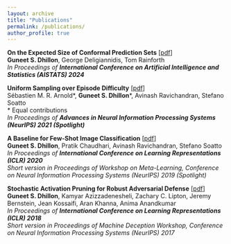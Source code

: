 ```yaml
---
layout: archive
title: "Publications"
permalink: /publications/
author_profile: true
---
```



**On the Expected Size of Conformal Prediction Sets** [[pdf](https://arxiv.org/pdf/2306.07254.pdf)]<br/>
**Guneet S. Dhillon**, George Deligiannidis, Tom Rainforth<br/>
*In Proceedings of **International Conference on Artificial Intelligence and Statistics (AISTATS) 2024***

**Uniform Sampling over Episode Difficulty** [[pdf](https://arxiv.org/pdf/2108.01662.pdf)]<br/>
Sébastien M. R. Arnold\*, **Guneet S. Dhillon**\*, Avinash Ravichandran, Stefano Soatto<br/>
\* Equal contributions<br/>
*In Proceedings of **Advances in Neural Information Processing Systems (NeurIPS) 2021 (Spotlight)***

**A Baseline for Few-Shot Image Classification** [[pdf](https://arxiv.org/pdf/1909.02729.pdf)]<br/>
**Guneet S. Dhillon**, Pratik Chaudhari, Avinash Ravichandran, Stefano Soatto<br/>
*In Proceedings of **International Conference on Learning Representations (ICLR) 2020***<br/>
*Short version in Proceedings of Workshop on Meta-Learning, Conference on Neural Information Processing Systems (NeurIPS) 2019 (Spotlight)*

**Stochastic Activation Pruning for Robust Adversarial Defense** [[pdf](https://arxiv.org/pdf/1803.01442.pdf)]<br/>
**Guneet S. Dhillon**, Kamyar Azizzadenesheli, Zachary C. Lipton, Jeremy Bernstein, Jean Kossaifi, Aran Khanna, Anima Anandkumar<br/>
*In Proceedings of **International Conference on Learning Representations (ICLR) 2018***<br/>
*Short version in Proceedings of Machine Deception Workshop, Conference on Neural Information Processing Systems (NeurIPS) 2017*
